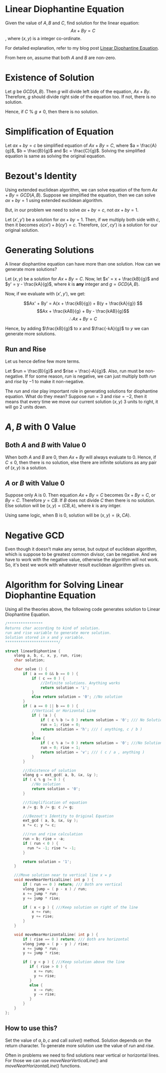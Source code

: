 # Linear Diophantine Equation

Given the value of $A, B$ and $C$, find solution for the linear equation:
$$Ax + By = C$$
, where $(x,y)$ is a integer co-ordinate.

For detailed explanation, refer to my blog post [Linear Diophantine Equation](http://blog.forthright48.com/2015/07/linear-diophantine-equation.html).

From here on, assume that both $A$ and $B$ are non-zero.

# Existence of Solution

Let $g$ be $GCD(A,B)$. Then $g$ will divide left side of the equation, $Ax + By$. Therefore, $g$ should divide right side of the equation too. If not, there is no solution.

Hence, if $C \ \% \ g \neq 0$, then there is no solution.

# Simplification of Equation

Let $ax + by = c$ be simplified equation of $Ax + By = C$, where $a = \frac{A}{g}$, $b = \frac{B}{g}$ and $c = \frac{C}{g}$. Solving the simplified equation is same as solving the original equation.

# Bezout's Identity

Using extended euclidean algorithm, we can solve equation of the form $Ax + By = GCD(A,B)$. Suppose we simplified the equation, then we can solve $ax + by = 1$ using extended euclidean algorithm.

But, in our problem we need to solve $ax + by = c$, not $ax + by = 1$.

Let $(x',y')$ be a solution for $ax + by = 1$. Then, if we multiply both side with $c$, then it becomes $a(cx') + b(cy') = c$. Therefore, $(cx',cy')$ is a solution for our original solution.

# Generating Solutions

A linear diophantine equation can have more than one solution. How can we generate more solutions?

Let $(x,y)$ be a solution for $Ax + By = C$. Now, let $x' = x + \frac{kB}{g}$ and $y' = y - \frac{kA}{g}$, where $k$ is **any** integer and $g = GCD(A,B)$.

Now, if we evaluate with $(x',y')$, we get:

$$Ax' + By' = A(x + \frac{kB}{g}) + B(y + \frac{kA}{g}) $$
$$Ax + \frac{kAB}{g} + By - \frac{kAB}{g}$$
$$\therefore Ax + By = C$$

Hence, by adding $\frac{kB}{g}$ to $x$ and $\frac{-kA}{g}$ to $y$ we can generate more solutions.

## Run and Rise

Let us hence define few more terms.

Let $run = \frac{B}{g}$ and $rise = \frac{-A}{g}$. Also, run must be non-negative. If for some reason, $run$ is negative, we can just multiply both $run$ and $rise$ by $-1$ to make it non-negative.

The $run$ and $rise$ play important role in generating solutions for diophantine equation. What do they mean? Suppose $run = 3$ and $rise = -2$, then it means that every time we move our current solution $(x,y)$ $3$ units to right, it will go $2$ units down.

# $A,B$ with $0$ Value

## Both $A$ and $B$ with Value $0$
When both $A$ and $B$ are $0$, then $Ax + By$ will always evaluate to $0$. Hence, if $C \leq 0$, then there is no solution, else there are infinite solutions as any pair of $(x,y)$ is a solution.

## $A$ or $B$ with Value $0$
Suppose only A is 0. Then equation $Ax+By=C$ becomes $0x+By=C \text{, or } By=C$. Therefore $y=CB$. If $B$ does not divide $C$ then there is no solution. Else solution will be $(x,y)=(CB,k)$, where $k$ is any intger.

Using same logic, when B is $0$, solution will be $(x,y)=(k,CA)$.

# Negative GCD

Even though it doesn't make any sense, but output of euclidean algorithm, which is suppose to be greatest common divisor, can be negative. And we have to work with the negative value, otherwise the algorithm will not work. So, it's best we work with whatever result euclidean algorithm gives us.

# Algorithm for Solving Linear Diophantine Equation

Using all the theories above, the following code generates solution to Linear Diophantine Equation.

```cpp
/****************
Returns char according to kind of solution.
run and rise variable to generate more solution.
Solution stored in x and y variable.
************************/

struct linearDiphontine {
    vlong a, b, c, x, y, run, rise;
    char solution;

    char solve () {
        if ( a == 0 && b == 0 ) {
            if ( c == 0 ) {
                //Infinite solutions. Anything works
                return solution = 'i';
            }
            else return solution = '0'; //No solution
        }
        if ( a == 0 || b == 0 ) {
            //Vertical or Horizontal Line
            if ( !a ) {
                if ( c % b != 0 ) return solution = '0'; /// No Solution
                run = 1; rise = 0;
                return solution = 'h'; /// ( anything, c / b )
            }
            else {
                if ( c % a != 0 ) return solution = '0'; ///No Solution
                run = 0; rise = 1;
                return solution = 'v'; /// ( c / a , anything )
            }
        }

        ///Existence of solution
        vlong g = ext_gcd( a, b, &x, &y );
        if ( c % g != 0 ) {
            //No solution
            return solution = '0';
        }

        ///Simplification of equation
        a /= g; b /= g; c /= g;

        ///Bezout's Identity to Original Equation
        ext_gcd ( a, b, &x, &y );
        x *= c; y *= c;

        ///run and rise calculation
        run = b; rise = -a;
        if ( run < 0 ) {
          run *= -1; rise *= -1;
        }

        return solution = '1';
    }

    ///Move solution near to vertical line x = p
    void moveNearVerticalLine( int p ) {
        if ( run == 0 ) return; /// Both are vertical
        vlong jump = ( p - x ) / run;
        x += jump * run;
        y += jump * rise;

        if ( x < p ) { ///Keep solution on right of the line
            x += run;
            y += rise;
        }
    }

    void moveNearHorizontalLine( int p ) {
        if ( rise == 0 ) return; /// Both are horizontal
        vlong jump = ( p - y ) / rise;
        x += jump * run;
        y += jump * rise;

        if ( y < p ) { ///Keep solution above the line
           if ( rise > 0 ) {
             x += run;
             y += rise;
           }
           else {
             x -= run;
             y -= rise;
           }
        }
    }
};

```

## How to use this?

Set the value of $a,b,c$ and call $solve()$ method. Solution depends on the return character. To generate more solution use the value of $run$ and $rise$.

Often in problems we need to find solutions near vertical or horizontal lines. For those we can use $moveNearVerticalLine()$ and $moveNearHorizontalLine()$ functions.
